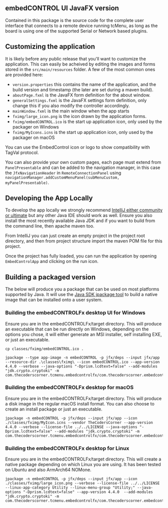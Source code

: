 ## embedCONTROL UI JavaFX version

Contained in this package is the source code for the complete user interface that connects to a remote device running tcMenu, as long as the board is using one of the supported Serial or Network based plugins.

## Customizing the application

It is likely before any public release that you'll want to customize the application. This can easily be acheived by editing the images and forms stored in the `src/main/resources` folder. A few of the most common ones are provided here:

* `version.properties` this contains the name of the application, and the build version and timestamp (the later are set during a maven build).
* `aboutPage.fxml` is the JavaFX form definition for the about window.
* `generalSettings.fxml` is the JavaFX settings form definition, only change this if you also modify the controller accordingly.
* `mainWindow.fxml` is the main window when the app starts
* `fximg/large_icon.png` is the icon drawn by the application forms.
* `fximg/embedCONTROL.ico` is the start up application icon, only used by the packager on Windows
* `fximg/MyIcons.icns` is the start up application icon, only used by the packager on macOS

You can use the EmbedControl icon or logo to show compatibility with TagVal protocol. 

You can also provide your own custom pages, each page must extend from `PanelPresentable` and can be added to the navigation manager, in this case the `JfxNavigationHeader` in `RemoteConnectionPanel` using `navigationManager.addCustomMenuPanel(subMenuCustom, myPanelPresentable)`.

## Developing the App Locally

To develop the app locally we strongly recommend [IntelliJ either community or ultimate](https://www.jetbrains.com/idea/) but any other Java IDE should work as well. Ensure you also install the most recently available Java JDK and if you want to build from the command line, then apache maven too.

From IntelliJ you can just create an empty project in the project root directory, and then from project structure import the maven POM file for this project.

Once the project has fully loaded, you can run the application by opening `EmbedControlApp` and clicking on the run icon.

## Building a packaged version

The below will produce you a package that can be used on most platforms supported by Java. It will use the [Java SDK jpackage tool](https://docs.oracle.com/en/java/javase/21/docs/specs/man/jpackage.html) to build a native image that can be installed onto a user system. 

### Building the embedCONTROLFx desktop UI for Windows

Ensure you are in the embedCONTROLFx/target directory. This will produce an executable that can be run directly on Windows, depending on the options you chose, it will either generate an MSI installer, self installing EXE, or just an executable.  

    cp classes/fximg/embedCONTROL.ico .

    jpackage --type app-image -n embedCONTROL -p jfx/deps --input jfx/app --resource-dir .\classes\fximg\ --icon embedCONTROL.ico --app-version 4.4.0 --verbose --java-options "-Dprism.lcdtext=false" --add-modules "jdk.crypto.cryptoki" -m com.thecoderscorner.tcmenu.embedcontrolfx/com.thecoderscorner.embedcontrol.jfxapp.EmbedControlApp

### Building the embedCONTROLFx desktop for macOS

Ensure you are in the embedCONTROLFx/target directory. This will produce a disk image in the regular macOS install format. You can also choose to create an install package or just an executable. 

    jpackage -n embedCONTROL -p jfx/deps --input jfx/app --icon ./classes/fximg/MyIcon.icns --vendor TheCodersCorner --app-version 4.4.0 --verbose --license-file ../../LICENSE --java-options "-Dprism.lcdtext=false" --add-modules "jdk.crypto.cryptoki" -m com.thecoderscorner.tcmenu.embedcontrolfx/com.thecoderscorner.embedcontrol.jfxapp.EmbedControlApp

### Building the embedCONTROLFx desktop for Linux

Ensure you are in the embedCONTROLFx/target directory. This will create a native package depending on which Linux you are using. It has been tested on Ubuntu and also ArmArch64 NOMone.

    jpackage -n embedCONTROL -p jfx/deps --input jfx/app --icon ./classes/fximg/large_icon.png --verbose --license-file ../../LICENSE --linux-app-category Utility --linux-menu-group "Utility;" --java-options "-Dprism.lcdtext=false" --app-version 4.4.0  --add-modules "jdk.crypto.cryptoki" -m com.thecoderscorner.tcmenu.embedcontrolfx/com.thecoderscorner.embedcontrol.jfxapp.EmbedControlApp
